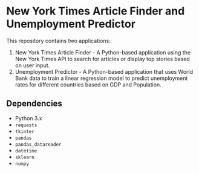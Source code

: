 # New York Times Article Finder and Unemployment Predictor

This repository contains two applications:

1. New York Times Article Finder - A Python-based application using the New York Times API to search for articles or display top stories based on user input.
2. Unemployment Predictor - A Python-based application that uses World Bank data to train a linear regression model to predict unemployment rates for different countries based on GDP and Population.

## Dependencies

- Python 3.x
- `requests`
- `tkinter`
- `pandas`
- `pandas_datareader`
- `datetime`
- `sklearn`
- `numpy`
